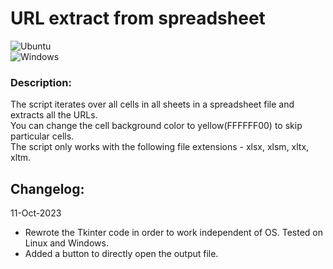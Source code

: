 # URL extract from spreadsheet
![Ubuntu](https://i.imgur.com/W8RwD2o.png)  
![Windows]()

### Description:
The script iterates over all cells in all sheets in a spreadsheet file and extracts all the URLs.  
You can change the cell background color to yellow(FFFFFF00) to skip particular cells.  
The script only works with the following file extensions - xlsx, xlsm, xltx, xltm.

## Changelog:
11-Oct-2023
- Rewrote the Tkinter code in order to work independent of OS. Tested on Linux and Windows.
- Added a button to directly open the output file.
